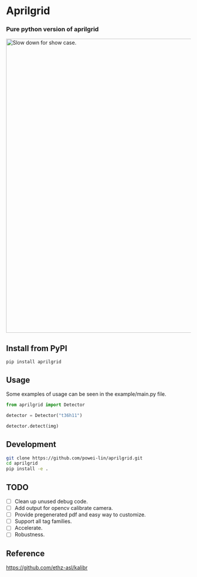 # Aprilgrid

### Pure python version of aprilgrid

<img src="example/showcase.avif" width="800" alt="Slow down for show case.">

## Install from PyPI
```
pip install aprilgrid
```

## Usage
Some examples of usage can be seen in the example/main.py file.

```py
from aprilgrid import Detector

detector = Detector("t36h11")

detector.detect(img)
```
## Development
```sh
git clone https://github.com/powei-lin/aprilgrid.git
cd aprilgrid
pip install -e .
```

## TODO
- [ ] Clean up unused debug code.
- [ ] Add output for opencv calibrate camera.
- [ ] Provide pregenerated pdf and easy way to customize.
- [ ] Support all tag families.
- [ ] Accelerate.
- [ ] Robustness.

## Reference
https://github.com/ethz-asl/kalibr